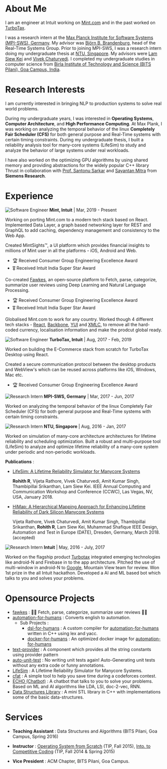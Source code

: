 # About Me
I am an engineer at Intuit working on [Mint.com](https://www.mint.com/) and in the past worked on [TurboTax](https://turbotax.intuit.com/).

I was a research intern at the [Max Planck Institute for Software Systems (MPI-SWS), Germany](https://www.mpi-sws.org/). My advisor was [Björn B. Brandenburg](https://people.mpi-sws.org/~bbb/), head of the Real-Time Systems Group. Prior to joining MPI-SWS, I was a research intern doing my undergraduate thesis at [NTU, Singapore](http://www.ntu.edu.sg/Pages/home.aspx). My advisors were [Lam Siew Kei](http://www.ntu.edu.sg/home/assklam/) and [Vivek Chaturvedi](http://www.ntu.edu.sg/home/vchaturvedi/). I completed my undergraduate studies in computer science from [Birla Institute of Technology and Science (BITS Pilani), Goa Campus, India](http://www.bits-pilani.ac.in/).

# Research Interests
I am currently interested in bringing NLP to production systems to solve real world problems.

During my undergraduate years, I was interested in **Operating Systems**, **Computer Architecture**, and **High Performance Computing**. At Max Plank, I was working on analyzing the temporal behavior of the linux **Completely Fair Scheduler (CFS)** for both general purpose and Real-Time systems with certain timing constraints. During my undergraduate thesis, I built a reliability analysis tool for many-core systems (LifeSim) to study and analyze the behavior of large systems under real workloads.

I have also worked on the optimizing GPU algorithms by using shared memory and providing abstractions for the widely popular C++ library Thrust in collaboration with [Prof. Santonu Sarkar](http://www.bits-pilani.ac.in/goa/santonus/profile) and [Sayantan Mitra](https://www.linkedin.com/in/mitrasayantan/) from **Siemens Research**.

# Experience
![Software Engineer](https://img.shields.io/badge/Software-Engineer-blue.svg?style=for-the-badge)
**Mint, Intuit** | Mar, 2019 - Present

Working on porting Mint.com to a modern tech stack based on React. Implemented  Data Layer, a graph based networking layer for REST and GraphQL to add caching, dependency management and consistency to the Web App.

Created MintSights™, a UI platform which provides financial insights to millions of Mint user in all the platforms - iOS, Android and Web.

- 🏆 Received Consumer Group Engineering Excellence Award
- 🎖️ Received Intuit India Super Star Award

Co-created [Fawkes](https://github.com/intuit/fawkes), an open-source platform to Fetch, parse, categorize, summarize user reviews  using Deep Learning and Natural Language Processing.

- 🏆 Received Consumer Group Engineering Excellence Award
- 🎖️ Received Intuit India Super Star Award

Globalised Mint.com to work for any country. Worked though 4 different tech stacks - [React](https://reactjs.org/), [Backbone](https://backbonejs.org/), [YUI](https://clarle.github.io/yui3/) and [XMLC](https://www.linuxjournal.com/article/4783), to remove all the hard-coded currency, localisation information and make the prodcut global ready.

![Software Engineer](https://img.shields.io/badge/Software-Engineer-blue.svg?style=for-the-badge)
**TurboTax, Intuit** | Aug, 2017 - Feb, 2019

Worked on building the E-Commerce stack from scratch for TurboTax Desktop using React.

Created a secure communication protocol between the desktop products and WebView's which can be reused across platforms like iOS, Windows, Mac etc.

- 🏆 Received Consumer Group Engineering Excellence Award


![Research Intern](https://img.shields.io/badge/research-intern-blue.svg?style=for-the-badge)
**MPI-SWS, Germany** | Mar, 2017 - Jun, 2017

Worked on analyzing the temporal behavior of the linux Completely Fair Scheduler (CFS) for both general purpose and Real-Time systems with certain timing constraints.

![Research Intern](https://img.shields.io/badge/research-intern-blue.svg?style=for-the-badge)
**NTU, Singapore** | Aug, 2016 - Jan, 2017

Worked on simulation of many-core architecture architectures for lifetime reliability and scheduling optimization. Built a robust and multi-purpose tool (LifeSim) to analyze and optimize lifetime reliability of a many-core system under periodic and non-periodic workloads.

**Publications** :

- [LifeSim: A Lifetime Reliability Simulator for Manycore Systems](http://ieeexplore.ieee.org/document/8301711/)

    **Rohith R**, Vijeta Rathore, Vivek Chaturvedi, Amit Kumar Singh, Thambipillai Srikanthan, Lam Siew Kei. IEEE Annual Computing and Communication Workshop and Conference (CCWC), Las Vegas, NV, USA, January 2018.
- [HiMap: A Hierarchical Mapping Approach for Enhancing Lifetime Reliability of Dark Silicon Manycore Systems](https://ieeexplore.ieee.org/document/8342153)

    Vijeta Rathore, Vivek Chaturvedi, Amit Kumar Singh, Thambipillai Srikanthan, **Rohith R**, Lam Siew Kei, Muhammad Shafique IEEE Design, Automation and Test in Europe (DATE), Dresden, Germany, March 2018. (accepted)

![Research Intern](https://img.shields.io/badge/software--dev-intern-blue.svg?style=for-the-badge)
**Intuit** | May, 2016 - July, 2017

Worked on the flagship product [Turbotax](https://turbotax.intuit.com/) integrated emerging technologies like android-N and Firebase in to the app architecture. Pitched the use of multi-window in android-N to [Google](https://www.google.com/), Mountain View team for review. Won 1st prize in the all Intuit hackathon. Developed a AI and ML based bot which talks to you and solves your problems.

# Opensource Projects
- [fawkes](https://github.com/intuit/fawkes) : 🚀🚀 Fetch, parse, categorize, summarize user reviews 🚀🚀
- [automation-for-humans](https://github.com/intuit/automation-for-humans) : Converts english to automation.
    - Sub Projects :
        - [dsl-for-humans](https://github.com/automation-for-humans/dsl) : A custom compiler for [automation-for-humans](https://github.com/intuit/automation-for-humans) written in C++ using lex and yacc.
        - [docker-for-humans](https://github.com/automation-for-humans/docker-image) : An optimized docker image for  [automation-for-humans](https://github.com/intuit/automation-for-humans)
- [text-provider](https://github.com/intuit/text-provider) : A component which provides all the string constants using provider pattern
- [auto-unit-test](https://github.com/MadaraUchiha-314/auto-unit-test) : No writing unit tests again! Auto-Generating unit tests without any extra code or funny annotations.
- [LifeSim](https://github.com/MadaraUchiha-314/LifeSim) : A Lifetime Reliability Simulator for Manycore Systems.
- [cfat](https://github.com/MadaraUchiha-314/codeforces-auto-tester) : A simple tool to help you save time during a codeforces contest.
- [ECHO (Chatbot)](https://github.com/thegyro/qandabot) : A chatbot that talks to you to solve your problems. Based on ML and AI algorithms like LDA, LSI, doc-2-vec, RNN.
- [Data Structures Library](https://github.com/MadaraUchiha-314/Data-Structures-Library) : A mini STL library in C++ with implementations some of the basic data-structures.

# Services
- **Teaching Assistant** : Data Structures and Algorithms (BITS Pilani, Goa Campus, Spring 2016)

- **Instructor** : [Operating System from Scratch](https://github.com/MadaraUchiha-314/TIP-OSFS) (TIP, Fall 2015), [Into. to Competitive Coding](http://bits-tip.github.io/) (TIP, Fall 2014 & Spring 2015)

- **Vice President** : ACM Chapter, BITS Pilani, Goa Campus.
